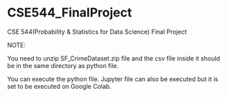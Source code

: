 # CSE544_FinalProject
CSE 544(Probability &amp; Statistics for Data Science) Final Project


NOTE: 

You need to unzip SF_CrimeDataset.zip file and the csv file inside it should be in the same directory as python file.


You can execute the python file. Jupyter file can also be executed but it is set to be executed on Google Colab.
